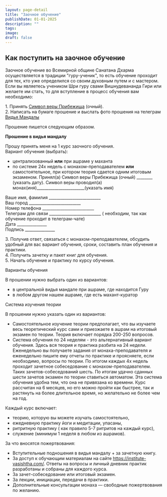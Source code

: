 ```yaml
---
layout: page-detail
title: "Заочное обучение"
publishDate: 01-01-2025
description: ""
tags:
image:
draft: false
---
```


## Как поступить на заочное обучение

  
 Заочное обучение во Всемирной общине Санатана Дхарма осуществляется в традиции "гуру-ученик", то есть обучение проходит для тех, кто уже определился со своим духовным путем и с мастером.  
 Если вы являетесь учеником Шри гуру свами Вишнудевананда Гири или желаете им стать, то для вступление в процесс обучения вам необходимо:  
  
 1\. Принять [Символ веры Прибежища](https://www.advayta.org/prinyat-simvol-very/) (очный).  
 2\. Написать на бумаге прошение и выслать фото прошения на телеграм [Видья Мандалы](https://t.me/vidya%5Fmandala)  
  
 Прошение пишется следующим образом.  
  
  
**Прошение в видья мандалу** 

 Прошу принять меня на 1 курс заочного обучения.   
 Вариант обучения (выбрать):  
* централизованный **или** при ашраме у маханта
* по системе 24х недель с монахом-преподавателем **или** самостоятельное, при котором теория сдается одним итоговым экзаменом.
 Принял(а) Символ веры Прибежища (очный) \_\_\_\_\_\_\_\_ (указать дату). Символ веры проводил(а) монах(иня)\_\_\_\_\_\_\_\_\_\_\_\_\_\_\_\_\_\_\_\_\_\_\_\_(указать имя)  
  
 Ваше имя, фамилия \_\_\_\_\_\_\_\_\_\_\_\_\_\_\_\_\_\_\_\_\_\_\_\_\_\_  
 Ваш город \_\_\_\_\_\_\_\_\_\_\_\_\_\_\_\_\_\_\_\_\_\_\_\_\_\_  
 Номер телефона \_\_\_\_\_\_\_\_\_\_\_\_\_\_\_\_\_\_\_\_\_\_\_\_\_\_  
Телеграм для связи \_\_\_\_\_\_\_\_\_\_\_\_\_\_\_\_\_\_\_\_\_\_\_\_\_\_ ( необходим, так как обучение проходит в телеграм-чате)  
 Дата \_\_\_\_\_\_\_\_\_\_\_\_\_\_\_  
 Подпись \_\_\_\_\_\_\_\_\_\_\_\_\_\_\_  
  
  
 3\. Получив ответ, связаться с монахом-преподавателем, обсудить удобный для вас вариант обучения, сроки, составить план обучения и практики.  
 4\. Получить зачетку и пакет книг для обучения.  
 5\. Начать обучение и практику по курсу обучения.   
  
Варианты обучения  
  
 В прошении нужно выбрать один из вариантов:  
* в центральной видья мандале при ашраме, где находится Гуру
* в любом другом нашем ашраме, где есть махант-куратор
  
  
Система изучения теории  
  
 В прошении нужно указать один из вариантов:  
* Самостоятельное изучение теории предполагает, что вы изучаете весь теоретический курс сами и приезжаете в ашрам на итоговый экзамен по теории. Теория включает порядка 200-250 вопросов.
* Система обучения по 24 неделям - это альтернативный вариант обучения. Здесь вся теория и практика разбита на 24 недели. Еженедельно вы получаете задания от монаха-преподавателя и еженедельно пишите ему отчеты по практике и проясняете, если необходимо, вопросы по теории. По итогом каждых 4х недель проходит зачетное собеседование с монахом-преподавателем. Таких зачетов-собеседований шесть. По итогам удачно сданных шести зачетов экзамен по теории ставиться автоматом. Эта система обучения удобна тем, что она не привязана ко времени. Курс рассчитан на 6 месяцев, но его можно пройти как быстрее, так и растянуть на более длительное время, но желательно не более чем на год.
  
Каждый курс включает:   
* теорию, которую вы можете изучать самостоятельно,
* ежедневную практику йоги и медитации, упасаны,
* ритритную практику ( как правило 5-7 ритритов на каждый курс),
* служение (минимум 1 неделя в любом из ашрамов).

За что вносятся пожертвования: 

* Вступительные подношения в видья мандалу + за зачетную книгу.
* За доступ к обучающим материалам на сайте <https://institute-vasishtha.com/>. Ответы на вопросы и личный дневник практик разработаны и собраны для каждого курса.
* За зачет-собеседование или итоговый экзамен.
* За лекции, инициации, передачи в практики.
* Дополнительные консультации монаха — свободные пожертвования по желанию.

###### 

######   
  
  
